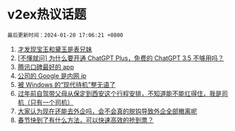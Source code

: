 # v2ex热议话题

`最后更新时间：2024-01-20 17:06:21 +0800`

1. [才发现宝玉和黛玉是表兄妹](https://www.v2ex.com/t/1010184)
1. [[不懂就问] 为什么要开通 ChatGPT Plus，免费的 ChatGPT 3.5 不够用吗？](https://www.v2ex.com/t/1010119)
1. [腾讯口碑最好的 app](https://www.v2ex.com/t/1010248)
1. [公司的 Google 是内网 ip](https://www.v2ex.com/t/1010115)
1. [被 Windows 的“现代待机”整无语了](https://www.v2ex.com/t/1010114)
1. [过年前自驾带父母从保定到西安这个行程安排，不知道能不能扛得住，我是司机（只有一个司机）](https://www.v2ex.com/t/1010074)
1. [大家认为现在还能去外企吗，会不会真的脱钩导致外企全部撤离呢](https://www.v2ex.com/t/1010130)
1. [春节快到了有什么方法，可以快速高效的抢到票？](https://www.v2ex.com/t/1010205)

